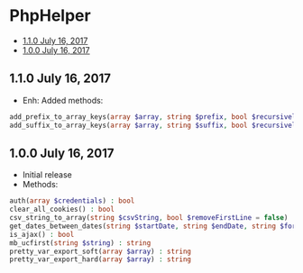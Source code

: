 # PhpHelper

- [1.1.0 July 16, 2017](#110-july-16-2017)
- [1.0.0 July 16, 2017](#100-july-16-2017)

## 1.1.0 July 16, 2017

- Enh: Added methods:

``` php
add_prefix_to_array_keys(array $array, string $prefix, bool $recursively = true) : array
add_suffix_to_array_keys(array $array, string $suffix, bool $recursively = true) : array
```

## 1.0.0 July 16, 2017

- Initial release
- Methods:

``` php
auth(array $credentials) : bool
clear_all_cookies() : bool
csv_string_to_array(string $csvString, bool $removeFirstLine = false) : array
get_dates_between_dates(string $startDate, string $endDate, string $format = 'Y-m-d') : array
is_ajax() : bool
mb_ucfirst(string $string) : string
pretty_var_export_soft(array $array) : string
pretty_var_export_hard(array $array) : string
```

